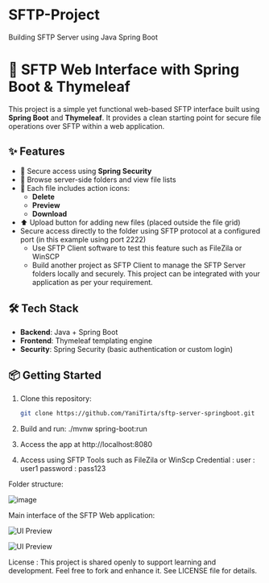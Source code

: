 # SFTP-Project
Building SFTP Server using Java Spring Boot

# 📁 SFTP Web Interface with Spring Boot & Thymeleaf

This project is a simple yet functional web-based SFTP interface built using **Spring Boot** and **Thymeleaf**. It provides a clean starting point for secure file operations over SFTP within a web application.

## ✨ Features

- 🔐 Secure access using **Spring Security**
- 📂 Browse server-side folders and view file lists
- 📄 Each file includes action icons:
  - **Delete**
  - **Preview**
  - **Download**
- ⬆️ Upload button for adding new files (placed outside the file grid)
- Secure access directly to the folder using SFTP protocol at a configured port (in this example using port 2222)
  - Use SFTP Client software to test this feature such as FileZila or WinSCP
  - Build another project as SFTP Client to manage the SFTP Server folders locally and securely. This project can be integrated with your application as per your requirement.

## 🛠️ Tech Stack

- **Backend**: Java + Spring Boot
- **Frontend**: Thymeleaf templating engine
- **Security**: Spring Security (basic authentication or custom login)

## 📦 Getting Started

1. Clone this repository:

   ```bash
   git clone https://github.com/YaniTirta/sftp-server-springboot.git

2. Build and run:
   ./mvnw spring-boot:run
   
3. Access the app at http://localhost:8080
4. Access using SFTP Tools such as FileZila or WinScp
   Credential :
     user      : user1
     password  : pass123

Folder structure: 

![image](https://github.com/user-attachments/assets/ce821bd3-4d94-44a5-b34d-3c40d39a849e)

Main interface of the SFTP Web application:

![UI Preview](screenshot/login-screen.png)

![UI Preview](screenshot/main-interface.png)


License :
This project is shared openly to support learning and development. Feel free to fork and enhance it. See LICENSE file for details.
